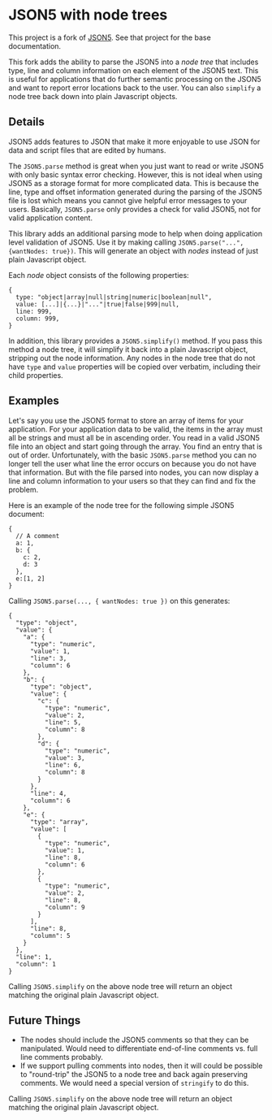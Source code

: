 # JSON5 with node trees

This project is a fork of [JSON5](https://www.npmjs.com/package/json5). See that project for the base documentation.

This fork adds the ability to parse the JSON5 into a *node tree* that includes type, line and column information on each element of the JSON5 text.  This is useful for applications that do further semantic processing on the JSON5 and want to report error locations back to the user. You can also `simplify` a node tree back down into plain Javascript objects.

## Details

JSON5 adds features to JSON that make it more enjoyable to use JSON for data and script files that are edited by humans.

The `JSON5.parse` method is great when you just want to read or write JSON5 with only basic syntax error checking.  However, this is not ideal when using JSON5 as a storage format for more complicated data. This is because the line, type and offset information generated during the parsing of the JSON5 file is lost which means you cannot give helpful error messages to your users.  Basically, `JSON5.parse` only provides a check for valid JSON5, not for valid application content.

This library adds an additional parsing mode to help when doing application level validation of JSON5. Use it by making calling `JSON5.parse("...", {wantNodes: true})`.  This will generate an object with _nodes_ instead of just plain Javascript object.

Each *node* object consists of the following properties:

```json5
{
  type: "object|array|null|string|numeric|boolean|null",
  value: [...]|{...}|"..."|true|false|999|null,
  line: 999,
  column: 999,
}
```

In addition, this library provides a `JSON5.simplify()` method. If you pass this method a node tree, it will simplify it back into a plain Javascript object, stripping out the node information.  Any nodes in the node tree that do not have `type` and `value` properties will be copied over verbatim, including their child properties.

## Examples

Let's say you use the JSON5 format to store an array of items for your application. For your application data to be valid, the items in the array must all be strings and must all be in ascending order.  You read in a valid JSON5 file into an object and start going through the array.  You find an entry that is out of order.  Unfortunately, with the basic `JSON5.parse` method you can no longer tell the user what line the error occurs on because you do not have that information.  But with the file parsed into nodes, you can now display a line and column information to your users so that they can find and fix the problem.

Here is an example of the node tree for the following simple JSON5 document:

```json5
{
  // A comment
  a: 1,
  b: {
    c: 2,
    d: 3
  },
  e:[1, 2]
}
```

Calling `JSON5.parse(..., { wantNodes: true })` on this generates:

```json5
{
  "type": "object",
  "value": {
    "a": {
      "type": "numeric",
      "value": 1,
      "line": 3,
      "column": 6
    },
    "b": {
      "type": "object",
      "value": {
        "c": {
          "type": "numeric",
          "value": 2,
          "line": 5,
          "column": 8
        },
        "d": {
          "type": "numeric",
          "value": 3,
          "line": 6,
          "column": 8
        }
      },
      "line": 4,
      "column": 6
    },
    "e": {
      "type": "array",
      "value": [
        {
          "type": "numeric",
          "value": 1,
          "line": 8,
          "column": 6
        },
        {
          "type": "numeric",
          "value": 2,
          "line": 8,
          "column": 9
        }
      ],
      "line": 8,
      "column": 5
    }
  },
  "line": 1,
  "column": 1
}
```

Calling `JSON5.simplify` on the above node tree will return an object matching the original plain Javascript object.

## Future Things

- The nodes should include the JSON5 comments so that they can be manipulated. Would need to differentiate end-of-line comments vs. full line comments probably.
- If we support pulling comments into nodes, then it will could be possible to "round-trip" the JSON5 to a node tree and back again preserving comments. We would need a special version of `stringify` to do this.

Calling `JSON5.simplify` on the above node tree will return an object matching the original plain Javascript object.
